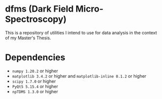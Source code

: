 # dfms (Dark Field Micro-Spectroscopy)
 This is a repository of utilities I intend to use for data analysis in the context of my Master's Thesis.

# Dependencies
 * `numpy 1.20.2` or higher
 * `matplotlib 3.4.2` or higher and `matplotlib-inline 0.1.2` or higher
 * `scipy 1.7.0` or higher
 * `PyQt5 5.15.4` or higher
 * `npTDMS 1.3.0` or higher
